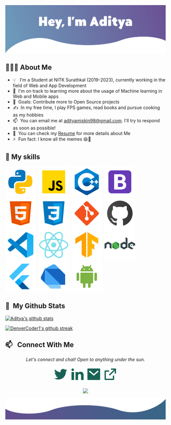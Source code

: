 [![Website](/assets/miskinbg2.png)](https://aditya-miskin.herokuapp.com/)

## 👨🏻‍💻&nbsp;About Me

- 💡 &nbsp; I'm a Student at NITK Surathkal (2019-2023), currently working in the field of Web and App Development
- 🌱 &nbsp;I'm on track to learning more about the usage of Machine learning in Web and Mobile apps
- 🥅 &nbsp;Goals: Contribute more to Open Source projects
- ✍️ &nbsp;In my free time, I play FPS games, read books and pursue cooking as my hobbies
- 📫 &nbsp;You can email me at adityamiskin98@gmail.com. I'll try to respond as soon as possible!
- 📄 &nbsp;You can check my [Resume](https://drive.google.com/file/d/1hvpmkWyYMhf7rE9e7qYT06OqGQevirJz/view?usp=sharing) for more details about Me
- ⚡ &nbsp;Fun fact: I know all the memes 😆🤪

## 🚀&nbsp;My skills

<!-- ![Python](https://img.shields.io/badge/Python-3776AB?style=flat&logo=python&logoColor=white)&nbsp; ![JavaScript](https://img.shields.io/badge/JavaScript-323330?style=flat&logo=javascript&logoColor=F7DF1E)&nbsp; ![C++](https://img.shields.io/badge/C%2B%2B-00599C?style=flat&logo=c%2B%2B&logoColor=white)&nbsp; ![Bootstrap](https://img.shields.io/badge/Bootstrap-563D7C?style=flat&logo=bootstrap&logoColor=white)&nbsp; ![HTML](https://img.shields.io/badge/HTML5-E34F26?style=flat&logo=html5&logoColor=white)&nbsp; ![CSS](https://img.shields.io/badge/CSS3-1572B6?style=flat&logo=css3&logoColor=white)&nbsp; ![Git](https://img.shields.io/badge/Git-F05032?style=flat&logo=git&logoColor=white)&nbsp; ![GitHub](https://img.shields.io/badge/GitHub-100000?style=flat&logo=github&logoColor=white)&nbsp; ![Visual Studio Code](https://img.shields.io/badge/Visual_Studio_Code-0078D4?style=flat&logo=visual%20studio%20code&logoColor=white)&nbsp; ![React](https://img.shields.io/badge/React-20232A?style=flat&logo=react&logoColor=61DAFB)&nbsp; ![Tensorflow](https://img.shields.io/badge/TensorFlow-FF6F00?style=flat&logo=TensorFlow&logoColor=white)&nbsp; ![NodeJS](https://img.shields.io/badge/Node.js-339933?style=flat&logo=nodedotjs&logoColor=white)&nbsp; ![Flutter](https://img.shields.io/badge/Flutter-02569B?style=flat&logo=flutter&logoColor=white)&nbsp; ![Dart](https://img.shields.io/badge/Dart-0175C2?style=flat&logo=dart&logoColor=white)&nbsp; ![Android Studio](https://img.shields.io/badge/Android_Studio-3DDC84?style=flat&logo=android-studio&logoColor=white) &nbsp; -->

![Python](/assets/icons/python.svg)&nbsp; ![JavaScript](/assets/icons/javascript.svg)&nbsp; ![C++](/assets/icons/c++.svg)&nbsp; ![Bootstrap](/assets/icons/bootstrap.svg)&nbsp; ![HTML](/assets/icons/html.svg)&nbsp; ![CSS](/assets/icons/css3.svg)&nbsp; ![Git](/assets/icons/git.svg)&nbsp; ![GitHub](/assets/icons/github.svg)&nbsp; ![Visual Studio Code](/assets/icons/vscode.svg)&nbsp; ![React](/assets/icons/react.svg)&nbsp; ![Tensorflow](/assets/icons/tensorflow.svg)&nbsp; ![NodeJS](/assets/icons/nodejs.svg)&nbsp; ![Flutter](/assets/icons/flutter.svg)&nbsp; ![Dart](/assets/icons/dart.svg)&nbsp; ![Android Studio](/assets/icons/android.svg) &nbsp;

## 🦸&nbsp; My Github Stats

[![Aditya's github stats](https://github-readme-stats.vercel.app/api?username=adityamiskin&theme=react)](https://github.com/anuraghazra/github-readme-stats)

[![DenverCoder1's github streak](https://github-readme-streak-stats.herokuapp.com/?user=adityamiskin&theme=react)](https/assets://github.com/DenverCoder1/github-readme-streak-stats)

## 📫 &nbsp; Connect With Me

<p align="center">
  <i>Let's connect and chat! Open to anything under the sun.</i>
  <p align="center">
    <a href="https://twitter.com/AdityaMiskin3" alt="Twitter"><img src="/assets/twitter-fill.svg"></a>
    <a href="https://www.linkedin.com/in/aditya-miskin/" alt="Linkedin"><img src="/assets/linkedin-fill.svg"></a>
    <a href="mailto:adityamiskin98@gmail.com" alt="Contact me"><img src="/assets/mail-fill.svg"></a>
    <a href="https://aditya-miskin.herokuapp.com/" alt="My site"><img src="/assets/external-link-line.svg"></a>
  </p>
  <p align="center">
      <img align="center" src="https://komarev.com/ghpvc/?username=adityamiskin&color=red">
  </p>

![bottom svg](/assets/bottom.svg)

